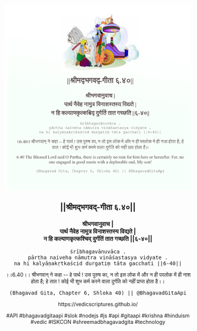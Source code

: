 <img src="../../asset/BG_6_40.png"/>
<center><h2>||श्रीमद्‍भगवद्‍-गीता ६.४०||</h2>
<h3>श्रीभगवानुवाच |<br/>पार्थ नैवेह नामुत्र विनाशस्तस्य विद्यते |<br/>न हि कल्याणकृत्कश्चिद् दुर्गतिं तात गच्छति ||६-४०||</h3>
<pre>śrībhagavānuvāca .<br/>pārtha naiveha nāmutra vināśastasya vidyate .<br/>na hi kalyāṇakṛtkaścid durgatiṃ tāta gacchati ||6-40||</pre>
<p>।।6.40।। श्रीभगवान् ने कहा -- हे पार्थ ! उस पुरुष का, न तो इस लोक में और न ही परलोक में ही नाश होता है; हे तात ! कोई भी शुभ कर्म करने वाला दुर्गति को नहीं प्राप्त होता है।।</p>
<pre>(Bhagavad Gita, Chapter 6, Shloka 40) || @BhagavadGitaApi</pre><p>https://vedicscriptures.github.io/</p><p>#API #bhagavadgitaapi #slok #nodejs #js #api #gitaapi #krishna #hinduism #vedic #ISKCON #shreemadbhagavadgita #technology</p></center>
